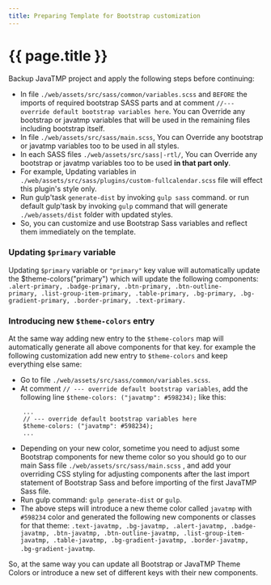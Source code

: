 ```yaml
---
title: Preparing Template for Bootstrap customization
---
```

# {{ page.title }}
Backup JavaTMP project and apply the following steps before continuing:
*   In file `./web/assets/src/sass/common/variables.scss` and `BEFORE` the imports of required bootstrap SASS parts and at
    comment `//--- override default bootstrap variables here`.
    You can Override any bootstrap or javatmp variables that will be used in the remaining files including bootstrap itself.
*   In file `./web/assets/src/sass/main.scss`, You can Override any bootstrap or javatmp variables too to be used in all styles.
*   In each SASS files `./web/assets/src/sass|-rtl/`, You can Override any bootstrap or javatmp variables too to be used **in that part only**.
*   For example, Updating variables in `./web/assets/src/sass/plugins/custom-fullcalendar.scss` file will effect this plugin's style only.
*   Run gulp'task `generate-dist` by invoking `gulp sass` command. or run default gulp'task by invoking `gulp` command
    that will generate `./web/assets/dist` folder with updated styles.
*   So, you can customize and use Bootstrap Sass variables and reflect them immediately on the template.

### Updating `$primary` variable
Updating `$primary` variable or `"primary"` key value will automatically update the $theme-colors("primary")
which will update the following components:
`.alert-primary, .badge-primary, .btn-primary, .btn-outline-primary, .list-group-item-primary,
.table-primary, .bg-primary, .bg-gradient-primary, .border-primary, .text-primary.`

### Introducing new `$theme-colors` entry
At the same way adding new entry to the `$theme-colors` map will automatically generate all above components for that key.
for example the following customization add new entry to `$theme-colors` and keep everything else same:
*   Go to file `./web/assets/src/sass/common/variables.scss`.
*   At comment `// --- override default bootstrap variables`, add the following line
    `$theme-colors: ("javatmp": #598234);` like this:
```
    ...
    // --- override default bootstrap variables here
    $theme-colors: ("javatmp": #598234);
    ...
```
*   Depending on your new color, sometime you need to adjust some Bootstrap components for new theme color so you
    should go to our main Sass file `./web/assets/src/sass/main.scss` , and add your overriding CSS styling for
    adjusting components after the last import statement of Bootstrap Sass and before importing of the first JavaTMP Sass file.
*   Run gulp command: `gulp generate-dist` or `gulp`.
*   The above steps will introduce a new theme color called `javatmp` with `#598234` color and generated
    the following new components or classes for that theme:
    `.text-javatmp, .bg-javatmp, .alert-javatmp, .badge-javatmp, .btn-javatmp, .btn-outline-javatmp,
    .list-group-item-javatmp, .table-javatmp, .bg-gradient-javatmp, .border-javatmp, .bg-gradient-javatmp`.

So, at the same way you can update all Bootstrap or JavaTMP Theme Colors
or introduce a new set of different keys with their new components.

